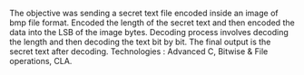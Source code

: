 The objective was sending a secret text file encoded inside an image of bmp file format. Encoded the length of the secret text and then encoded the data into the LSB of the image bytes. Decoding process involves decoding the length and then decoding the text bit by bit. The final output is the secret text after decoding. 
Technologies   : Advanced C, Bitwise & File operations, CLA.
